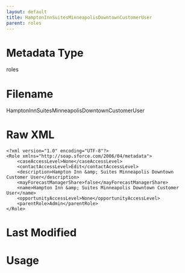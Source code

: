 ```yaml
---
layout: default
title: HamptonInnSuitesMinneapolisDowntownCustomerUser
parent: roles
---
```

# Metadata Type
roles


# Filename 
HamptonInnSuitesMinneapolisDowntownCustomerUser


# Raw XML
```
<?xml version="1.0" encoding="UTF-8"?>
<Role xmlns="http://soap.sforce.com/2006/04/metadata">
    <caseAccessLevel>None</caseAccessLevel>
    <contactAccessLevel>Edit</contactAccessLevel>
    <description>Hampton Inn &amp; Suites Minneapolis Downtown Customer User</description>
    <mayForecastManagerShare>false</mayForecastManagerShare>
    <name>Hampton Inn &amp; Suites Minneapolis Downtown Customer User</name>
    <opportunityAccessLevel>None</opportunityAccessLevel>
    <parentRole>Admin</parentRole>
</Role>
```


# Last Modified


# Usage
